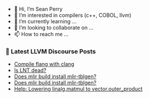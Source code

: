 - 👋 Hi, I’m Sean Perry
- 👀 I’m interested in compilers (c++, COBOL, llvm)
- 🌱 I’m currently learning ...
- 💞️ I’m looking to collaborate on ...
- 📫 How to reach me ...

<!---
s66perry/s66perry is a ✨ special ✨ repository because its `README.md` (this file) appears on your GitHub profile.
You can click the Preview link to take a look at your changes.
--->
### 📕 Latest LLVM Discourse Posts

<!-- DISCOURSE-LLVM:START -->
- [Compile flang with clang](https://discourse.llvm.org/t/compile-flang-with-clang/81256#post_1)
- [Is LNT dead?](https://discourse.llvm.org/t/is-lnt-dead/81215#post_4)
- [Does mlir build install mlir-tblgen?](https://discourse.llvm.org/t/does-mlir-build-install-mlir-tblgen/81252#post_2)
- [Does mlir build install mlir-tblgen?](https://discourse.llvm.org/t/does-mlir-build-install-mlir-tblgen/81252#post_1)
- [Help: Lowering linalg.matmul to vector.outer_product](https://discourse.llvm.org/t/help-lowering-linalg-matmul-to-vector-outer-product/81238#post_4)
<!-- DISCOURSE-LLVM:END -->
